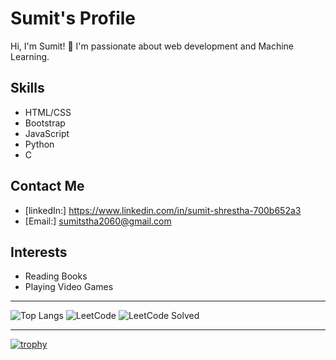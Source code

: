 
# Sumit's Profile

Hi, I'm Sumit! 👋 I'm passionate about web development and Machine Learning.

## Skills

- HTML/CSS
- Bootstrap
- JavaScript
- Python
- C

## Contact Me

- [linkedIn:] https://www.linkedin.com/in/sumit-shrestha-700b652a3
- [Email:] sumitstha2060@gmail.com

## Interests

- Reading Books
- Playing Video Games

---
![Top Langs](https://github-readme-stats.vercel.app/api/top-langs/?username=Sum-it07&layout=compact)
![LeetCode](https://img.shields.io/badge/LeetCode-Sumit_Shrestha-brightgreen)
![LeetCode Solved](https://img.shields.io/badge/LeetCode-Solved%20X%20Problems-blue)


___
[![trophy](https://github-profile-trophy.vercel.app/?username=Sum-it07)](https://github.com/Sum-it07/github-profile-trophy)

<!---
Sum-it07/Sum-it07 is a ✨ special ✨ repository because its `README.md` (this file) appears on your GitHub profile.
You can click the Preview link to take a look at your changes.
--->

